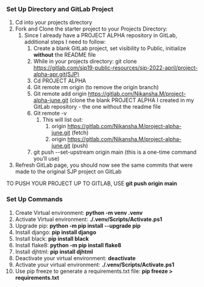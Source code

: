 ### Set Up Directory and GitLab Project

1. Cd into your projects directory
1. Fork and Clone the starter project to your Projects Directory:
    1. Since I already have a PROJECT ALPHA repository in GitLab, additional steps I need to  follow:
        1. Create a blank GitLab project, set visibility to Public, initialize **without** the README file
        1. While in your projects directory:  git clone https://gitlab.com/sjp19-public-resources/sjp-2022-april/project-alpha-apr.git(SJP)
        1. Cd PROJECT ALPHA
        1. Git remote rm origin (to remove the origin branch)
        1. Git remote add origin https://gitlab.com/Nikansha.M/project-alpha-june.git (clone the blank PROJECT ALPHA I created in my GitLab repository - the one without the readme file
        1. Git remote -v
            1. This will list out:
                1. origin  https://gitlab.com/Nikansha.M/project-alpha-june.git (fetch)
                1. origin  https://gitlab.com/Nikansha.M/project-alpha-june.git (push)
        1. git push --set-upstream origin main (this is a one-time command you’ll use)
1. Refresh GitLab page, you should now see the same commits that were made to the original SJP project on GitLab

TO PUSH YOUR PROJECT UP TO GITLAB, USE **git push origin main**


### Set Up Commands

1. Create Virtual environment:  **python -m venv .venv**
1. Activate Virtual environment:  **./.venv/Scripts/Activate.ps1**
1. Upgrade pip:  **python -m pip install --upgrade pip**
1. Install django:  **pip install django**
1. Install black:  **pip install black**
1. Install flake8:  **python -m pip install flake8**
1. Install djhtml:  **pip install djhtml**
1. Deactivate your virtual environment:  **deactivate**
1. Activate your virtual environment:  **./.venv/Scripts/Activate.ps1**
1. Use pip freeze to generate a requirements.txt file:  **pip freeze > requirements.txt**